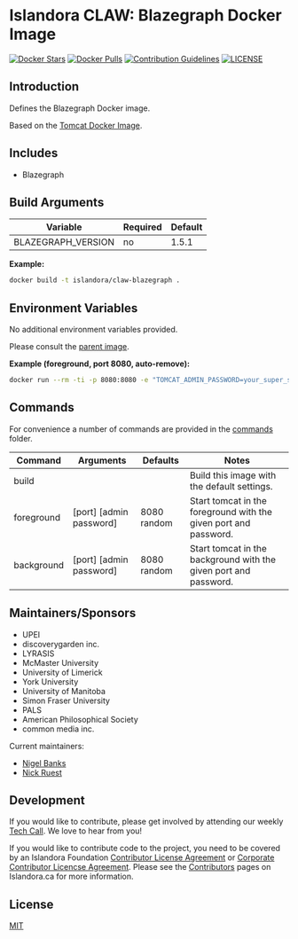 # Islandora CLAW: Blazegraph Docker Image

[![Docker Stars](https://img.shields.io/docker/stars/islandora/claw-blazegraph.svg)](https://hub.docker.com/r/islandora/claw-blazegraph/)
[![Docker Pulls](https://img.shields.io/docker/pulls/islandora/claw-blazegraph.svg)](https://hub.docker.com/r/islandora/claw-blazegraph/)
[![Contribution Guidelines](http://img.shields.io/badge/CONTRIBUTING-Guidelines-blue.svg)](./CONTRIBUTING.md)
[![LICENSE](https://img.shields.io/badge/license-MIT-blue.svg?style=flat-square)](https://packagist.org/packages/islandora/PDX)

## Introduction

Defines the Blazegraph Docker image. 

Based on the [Tomcat Docker Image](https://github.com/Islandora-CLAW/docker-tomcat).

## Includes

* Blazegraph

## Build Arguments

| Variable           | Required | Default |
|--------------------|----------|---------|
| BLAZEGRAPH_VERSION | no       |   1.5.1 |

**Example:**
```bash
docker build -t islandora/claw-blazegraph .
```

## Environment Variables

No additional environment variables provided.

Please consult the [parent image](https://github.com/Islandora-CLAW/docker-tomcat).

**Example (foreground, port 8080, auto-remove):**
```bash
docker run --rm -ti -p 8080:8080 -e "TOMCAT_ADMIN_PASSWORD=your_super_secure_password" islandora/claw-blazegraph
```

## Commands

For convenience a number of commands are provided in the [commands](/commands) folder.

| Command    | Arguments               | Defaults    | Notes                                                            |
|------------|-------------------------|-------------|------------------------------------------------------------------|
| build      |                         |             | Build this image with the default settings.                      |
| foreground | [port] [admin password] | 8080 random | Start tomcat in the foreground with the given port and password. |
| background | [port] [admin password] | 8080 random | Start tomcat in the background with the given port and password. |

## Maintainers/Sponsors

* UPEI
* discoverygarden inc.
* LYRASIS
* McMaster University
* University of Limerick
* York University
* University of Manitoba
* Simon Fraser University
* PALS
* American Philosophical Society
* common media inc.

Current maintainers:

* [Nigel Banks](https://github.com/nigelgbanks)
* [Nick Ruest](https://github.com/ruebot)

## Development

If you would like to contribute, please get involved by attending our weekly [Tech Call](https://github.com/Islandora-CLAW/CLAW/wiki). We love to hear from you!

If you would like to contribute code to the project, you need to be covered by an Islandora Foundation [Contributor License Agreement](http://islandora.ca/sites/default/files/islandora_cla.pdf) or [Corporate Contributor Licencse Agreement](http://islandora.ca/sites/default/files/islandora_ccla.pdf). Please see the [Contributors](http://islandora.ca/resources/contributors) pages on Islandora.ca for more information.

## License

[MIT](https://opensource.org/licenses/MIT)
